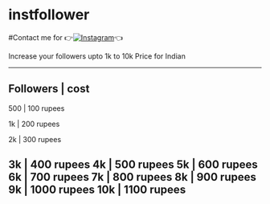 # instfollower

#Contact me for 
👉[![Instagram](https://img.shields.io/badge/INSTAGRAM-FOLLOW-red?style=for-the-badge&logo=instagram)](https://www.instagram.com/shubham_g0sain/)👈

Increase your followers upto 1k to 10k 
Price for Indian
_________________
Followers | cost
-----------------
500 | 100 rupees

1k  | 200 rupees

2k  | 300 rupees

3k  | 400 rupees
4k  | 500 rupees
5k  | 600 rupees
6k  | 700 rupees
7k  | 800 rupees
8k  | 900 rupees
9k  | 1000 rupees
10k | 1100 rupees
-----------------
